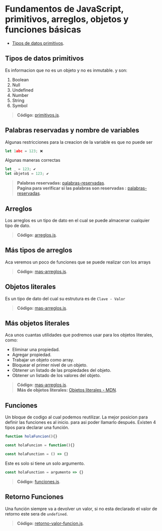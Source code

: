 # Fundamentos de JavaScript, primitivos, arreglos, objetos y funciones básicas
- [Tipos de datos primitivos](#tipos-de-datos-primitivos).

## Tipos de datos primitivos
Es informacion que no es un objeto y no es inmutable. y son:
1. Boolean
2. Null
3. Undefined
4. Number
5. String
6. Symbol
> **Código:**
> [primitivos.js](/s3-funda-primitivos/src/assets/js/21-intro-datos-primitivos.js).

## Palabras reservadas y nombre de variables
Algunas restricciones para la creacion de la variable es que no puede ser 
```js
let 1abc = 123; ❌
```
Algunas maneras correctas 
```js
let _ = 123; ✔
let objeto$ = 123; ✔
```
> **Palabras reservadas:**
> [palabras-reservadas](/s3-funda-primitivos/src/assets/pdf/23-palabras-reservadas.pdf).<br>
> **Pagina para verificar si las palabras son reservadas :**
> [palabras-reservadas](https://mothereff.in/js-variables).

## Arreglos
Los arreglos es un tipo de dato en el cual se puede almacenar cualquier tipo de dato.
> **Código:**
> [arreglos.js](/s3-funda-primitivos/src/assets/js/23-arreglos.js).

## Más tipos de arreglos
Aca veremos un poco de funciones que se puede realizar con los arrays
> **Código:**
> [mas-arreglos.js](/s3-funda-primitivos/src/assets/js/24-mas-arreglos.js).

## Objetos literales
Es un tipo de dato del cual su estrutura es de `Clave - Valor`
> **Código:**
> [mas-arreglos.js](/s3-funda-primitivos/src/assets/js/25-objetos-literales.js).

## Más objetos literales
Aca unos cuantas utilidades que podremos usar para los objetos literales, como:
- Eliminar una propiedad.
- Agregar propiedad.
- Trabajar un objeto como array.
- Bloquear el primer nivel de un objeto.
- Obtener un listado de las propiedades del objeto.
- Obtener un listado de los valores del objeto.
> **Código:**
> [mas-arreglos.js](/s3-funda-primitivos/src/assets/js/26-mas-objetos-literales.js). <br>
> **Más de objetos literales:**
> [Objetos literales - MDN](https://developer.mozilla.org/es/docs/Web/JavaScript/Reference/Global_Objects/Object).

## Funciones
Un bloque de codigo al cual podemos reutilizar. La mejor posicion para definir las funciones es al inicio. para asi poder llamarlo después.
Existen 4 tipos para declarar una función.
```js
function holaFuncion(){}
```
```js
const holaFuncion = function(){}
```
```js
const holaFunction = () => {}
```
Este es solo si tiene un solo argumento.
```js
const holaFunction = argumento => {}
```
> **Código:**
> [funciones.js](/s3-funda-primitivos/src/assets/js/27-funciones.js).

## Retorno Funciones
Una función siempre va a devolver un valor, si no esta declarado el valor de retorno este sera de `undefined`.
> **Código:**
> [retorno-valor-funcion.js](/s3-funda-primitivos/src/assets/js/28-retorno-valor-funcion.js).